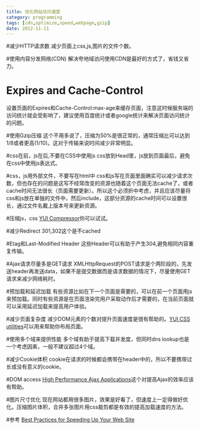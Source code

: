 ```yaml
---
title: 优化网站访问速度
category: programming
tags: [cdn,optimize,speed,webpage,gzip]
date: 2012-11-11
---
```


#减少HTTP请求数
减少页面上css,js,图片的文件个数。

#使用内容分发网络(CDN)
解决夸地域访问使用CDN是最好的方式了，省钱又省力。

# Expires and Cache-Control
设置页面的Expires和Cache-Control:max-age来缓存页面，注意这时候服务端的访问统计就会受影响了，建议使用百度统计或者google统计来解决页面访问统计的问题。

#使用Gzip压缩
这个不用多说了，压缩为50%是很正常的，通常压缩比可以达到1/8或者更高(1/10)。这对于传输来说时间减少非常明显。

#css在前，js在后,不要在CSS中使用js
css放到Head里，js放到页面最后，避免在css中使用js表达式。
	
#css，js用外部文件，不要写在html中
css和js写在页面里面确实可以减少请求次数，但也存在的问题是这写不经常改变的资源也随着这个页面无法cache了，或者cache时间无法很长（页面需要更新）。所以这个必须折中考虑，并且应该尽量将css和js放在单独的文件中，然后include，这部分资源的cache时间可以设置很长，通过文件名戴上版本号来更新资源。

#压缩js，css
[YUI Compressor](http://developer.yahoo.com/yui/compressor/)你可以试试。

#减少Redirect
301,302这个是不cached


#Etag和Last-Modified Header
这些Header可以有助于产生304,避免相同内容重复传输。


#Ajax请求尽量多是GET请求
XMLHttpRequest的POST请求是个两阶段的，先发送header再发送data，如果不是提交数据而是请求数据的情况下，尽量使用GET请求来减少网络耗时。

#预加载和延迟加载
有些资源比如在下一个页面是需要的，可以在前一个页面用js来预加载。同时有些资源是在页面渲染完用户采取动作后才需要的，在当前页面就可以采用延迟加载来提高用户体验。

#减少页面复杂度
减少DOM元素的个数对提升页面速度是很有帮助的。[YUI CSS utilities](http://developer.yahoo.com/yui/)可以用来帮助你布局页面。

#使用多个域来提供性能
多个域有助于提高下载并发度，但同时dns lookup也是一个考虑因素，一般不建议超过4个域。

#减少Cookie体积
cookie在请求的时候都会携带在header中的，所以不要携带过长或没有意义的cookie。

#DOM access
[High Performance Ajax Applications](http://yuiblog.com/blog/2007/12/20/video-lecomte/)这个对提高Ajax的效率应该有帮助。

#图片尺寸优化
现在网站都用很多图片，效果是好看了，但速度上一定得做好优化。压缩图片体积，合并多张图片用css裁剪都是有效的提高加载速度的方法。


#参考
[Best Practices for Speeding Up Your Web Site](http://developer.yahoo.com/performance/rules.html)
